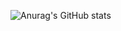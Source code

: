 

![Anurag's GitHub stats](https://github-readme-stats.vercel.app/api?username=begliamanov&theme=onedark&show_icons=true)
